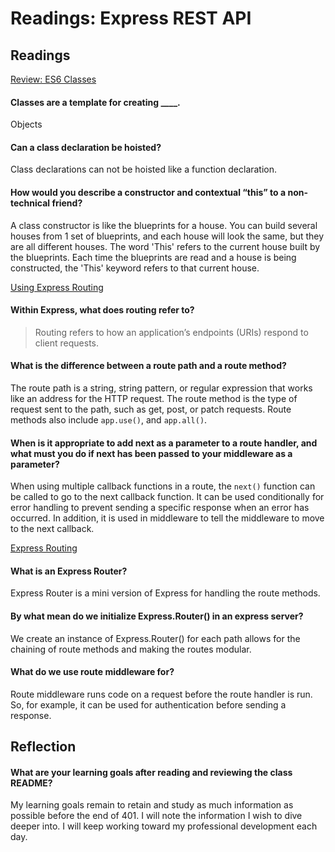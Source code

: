 # Readings: Express REST API

## Readings
[Review: ES6 Classes](https://developer.mozilla.org/en-US/docs/Web/JavaScript/Reference/Classes)  
  
#### Classes are a template for creating ____.  

Objects
  
#### Can a class declaration be hoisted?  
  
  Class declarations can not be hoisted like a function declaration.
  
#### How would you describe a constructor and contextual “this” to a non-technical friend?  
  
  A class constructor is like the blueprints for a house. You can build several houses from 1 set of blueprints, and each house will look the same, but they are all different houses. The word 'This' refers to the current house built by the blueprints. Each time the blueprints are read and a house is being constructed, the 'This' keyword refers to that current house.  
   
[Using Express Routing](https://expressjs.com/en/guide/routing.html)  
  
#### Within Express, what does routing refer to?  
  
> Routing refers to how an application’s endpoints (URIs) respond to client requests.
  
#### What is the difference between a route path and a route method?  
  
The route path is a string, string pattern, or regular expression that works like an address for the HTTP request. The route method is the type of request sent to the path, such as get, post, or patch requests. Route methods also include ```app.use()```, and ```app.all()```.  
  
#### When is it appropriate to add next as a parameter to a route handler, and what must you do if next has been passed to your middleware as a parameter?  
  When using multiple callback functions in a route, the ```next()``` function can be called to go to the next callback function. It can be used conditionally for error handling to prevent sending a specific response when an error has occurred. In addition, it is used in middleware to tell the middleware to move to the next callback.  
  
[Express Routing](https://www.digitalocean.com/community/tutorials/learn-to-use-the-new-router-in-expressjs-4)  
  
#### What is an Express Router?  
  
  Express Router is a mini version of Express for handling the route methods.  
  
#### By what mean do we initialize Express.Router() in an express server?  
  
We create an instance of Express.Router() for each path allows for the chaining of route methods and making the routes modular. 
  
#### What do we use route middleware for?  
  
Route middleware runs code on a request before the route handler is run. So, for example, it can be used for authentication before sending a response. 
  
## Reflection  
  
#### What are your learning goals after reading and reviewing the class README?  
  
My learning goals remain to retain and study as much information as possible before the end of 401. I will note the information I wish to dive deeper into. I will keep working toward my professional development each day. 
